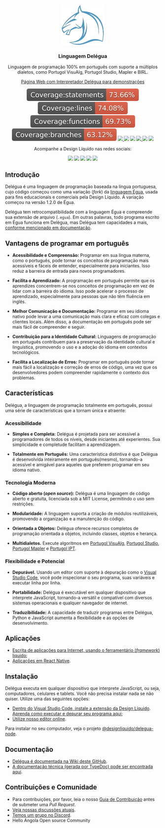 <br>
<p align="center">
  <img src="./recursos/imagens/icone-delegua.png" alt="delegua" width="auto" height="130px">
  <h3 align="center">Linguagem Delégua</h3>

  <p align="center">
    Linguagem de programação 100% em português com suporte a múltiplos dialetos, como Portugol VisuAlg, Portugol Studio, Mapler e BIRL.</a>
  </p>

  <p align="center">
    <a href="https://designliquido.github.io/delegua-web/" target="_blank">Página Web com Interpretador Delégua para demonstrações</a>
  </p>

  <p align="center">
    <img src="./recursos/imagens/badge-statements.svg" />
    <img src="./recursos/imagens/badge-lines.svg" />
    <img src="./recursos/imagens/badge-functions.svg" />
    <img src="./recursos/imagens/badge-branches.svg" />
    <a href="https://github.com/DesignLiquido/delegua/issues" target="_blank">
      <img src="https://img.shields.io/github/issues/Designliquido/delegua" />
    </a>
    <img src="https://img.shields.io/github/stars/Designliquido/delegua" />
    <img src="https://img.shields.io/github/forks/Designliquido/delegua" />
    <a href="https://www.npmjs.com/package/@designliquido/delegua" target="_blank">
      <img src="https://img.shields.io/npm/v/@designliquido/delegua" />
    </a>
    <img src="https://img.shields.io/npm/dw/@designliquido/delegua" />
    <img src="https://img.shields.io/github/license/Designliquido/delegua" />
  </p>

  <p align="center">
    Acompanhe a Design Líquido nas redes sociais:
  </p>

  <p align="center">
    <a href="https://twitter.com/designliquido" target="_blank"><img src="https://img.shields.io/static/v1?style=for-the-badge&message=Twitter&color=1DA1F2&logo=Twitter&logoColor=FFFFFF&label=" /></a>
    <a href="https://www.instagram.com/design.liquido" target="_blank"><img src="https://img.shields.io/static/v1?style=for-the-badge&message=Instagram&color=E4405F&logo=Instagram&logoColor=FFFFFF&label=" /></a>
    <a href="https://www.youtube.com/channel/UCJRn3B7r0aex6LCaOyrQtZQ" target="_blank"><img src="https://img.shields.io/static/v1?style=for-the-badge&message=YouTube&color=FF0000&logo=YouTube&logoColor=FFFFFF&label=" /></a>
    <a href="https://www.linkedin.com/company/design-liquido" target="_blank"><img src="https://img.shields.io/static/v1?style=for-the-badge&message=LinkedIn&color=0A66C2&logo=LinkedIn&logoColor=FFFFFF&label=" /></a>
    <a href="https://www.tiktok.com/@designliquido" target="_blank"><img src="https://img.shields.io/static/v1?style=for-the-badge&message=TikTok&color=000000&logo=TikTok&logoColor=FFFFFF&label=" /></a>
  </p>
</p>

## Introdução

Delégua é uma linguagem de programação baseada na língua portuguesa, cujo código começou como uma variação (_fork_) da [linguagem Égua](https://egua.dev), usada para fins educacionais e comerciais pela Design Líquido. A variação começou na versão 1.2.0 de Égua.

Delégua tem retrocompatibilidade com a linguagem Égua e compreende sua extensão de arquivo (`.egua`). Em outras palavras, todo programa escrito em Égua funciona em Delégua, mas Delégua tem capacidades a mais, [conforme mencionado em documentação](https://github.com/DesignLiquido/delegua/wiki).

## Vantagens de programar em português

- **Acessibilidade e Compreensão:** Programar em sua língua materna, como o português, pode tornar os conceitos de programação mais acessíveis e fáceis de entender, especialmente para iniciantes. Isso reduz a barreira de entrada para novos programadores.

- **Facilita o Aprendizado:** A programação em português permite que os aprendizes concentrem-se nos conceitos de programação em vez de lidar com a barreira do idioma. Isso pode acelerar o processo de aprendizado, especialmente para pessoas que não têm fluência em inglês.

- **Melhor Comunicação e Documentação:** Programar em seu idioma nativo pode levar a uma comunicação mais clara e eficaz com colegas e clientes locais. Além disso, a documentação em português pode ser mais fácil de compreender e seguir.

- **Contribuição para a Identidade Cultural:**  Linguagens de programação em português contribuem para a preservação da identidade cultural e linguística, promovendo o uso e a adoção do idioma em contextos tecnológicos.

- **Facilita a Localização de Erros:** Programar em português pode tornar mais fácil a localização e correção de erros de código, uma vez que os desenvolvedores podem compreender rapidamente o contexto dos problemas.

## Características
Delégua, a linguagem de programação totalmente em português, possui uma série de características que a tornam única e atraente:

### Acessibilidade
- **Simples e Completa:** Delégua é projetada para ser acessível a programadores de todos os níveis, desde iniciantes até experientes. Sua simplicidade e completude facilitam a aprendizagem.

- **Totalmente em Português:** Uma característica distintiva é que Delégua é desenvolvida inteiramente em português(mesmo), tornando-a acessível e amigável para aqueles que preferem programar em seu idioma nativo.

### Tecnologia Moderna
- **Código aberto (_open source_):** Delégua é uma linguagem de código aberto e gratuita, licenciada sob a MIT License, permitindo o uso sem restrições.

- **Modularidade:** A linguagem suporta a criação de módulos reutilizáveis, promovendo a organização e a manutenção do código.

- **Orientada a Objetos:** Delégua oferece recursos completos de programação orientada a objetos, incluindo classes, objetos e herança.

- **Multidialetos.** Execute algoritmos em [Portugol VisuAlg](https://pt.wikipedia.org/wiki/Visualg), [Portugol Studio](http://lite.acad.univali.br/portugol/), [Portugol Mapler](https://portugol.sourceforge.io/) e [Portugol IPT](http://orion.ipt.pt/~manso/Portugol/menuEsquerda.html).

### Flexibilidade e Potencial
- **Depurável.** Usando um editor com suporte à depuração como o [Visual Studio Code](https://code.visualstudio.com), você pode inspecionar o seu programa, suas variáveis e executar linha por linha.

- **Portabilidade:** Delégua é executável em qualquer dispositivo que interprete JavaScript, tornando-a versátil e compatível com diversos sistemas operacionais e qualquer navegador de internet.

- **Traduzibilidade:** A capacidade de traduzir programas entre Delégua, Python e JavaScript aumenta a flexibilidade e as opções de desenvolvimento.

## Aplicações

- [Escrita de aplicações para Internet, usando o ferramentário (_framework_) liquido](https://github.com/DesignLiquido/liquido);
- [Aplicações em React Native](https://github.com/0thigs/StarDust).

## Instalação

Delégua executa em qualquer dispositivo que interprete JavaScript, ou seja, computadores, celulares e tablets. Você não precisa instalar nada se não quiser. Utilize uma das seguintes opções:

- [Dentro do Visual Studio Code, instale a extensão da Design Líquido](https://marketplace.visualstudio.com/items?itemName=designliquido.designliquido-vscode). [Aprenda como executar e depurar seu programa aqui](https://www.youtube.com/watch?v=TQxLekzvBv8);
- [Utilize nosso editor online](https://designliquido.github.io/delegua-web/).

Para instalar no seu computador, veja o projeto [@designliquido/delegua-node](https://github.com/DesignLiquido/delegua-node).

## Documentação

- [Delégua é documentada na Wiki deste GitHub](https://github.com/DesignLiquido/delegua/wiki).
- [A documentação técnica (gerada por TypeDoc) pode ser encontrada aqui](https://designliquido.github.io/delegua/).

## Contribuições e Comunidade

* Para contribuições, por favor, leia o nosso [Guia de Contribuição](./CONTRIBUINDO.md) antes de submeter uma _Pull Request_.
* [Veja nossas discussões atuais](https://github.com/DesignLiquido/delegua/discussions).
* [Temos um grupo no Discord](https://discord.gg/4tBxWSSbdV).
* Hello Angola Open source Community
